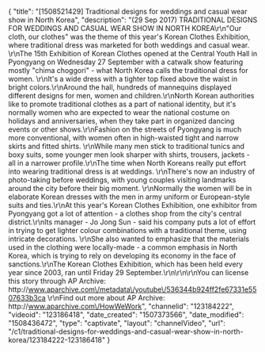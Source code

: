 {
    "title": "[1508521429] Traditional designs for weddings and casual wear show in North Korea",
    "description": "(29 Sep 2017) TRADITIONAL DESIGNS FOR WEDDINGS AND CASUAL WEAR SHOW IN NORTH KOREA\r\n\"Our cloth, our clothes\" was the theme of this year's Korean Clothes Exhibition, where traditional dress was marketed for both weddings and casual wear. \r\nThe 15th Exhibition of Korean Clothes opened at the Central Youth Hall in Pyongyang on Wednesday 27 September with a catwalk show featuring mostly \"chima choggori\" - what North Korea calls the traditional dress for women. \r\nIt's a wide dress with a tighter top fixed above the waist in bright colors.\r\nAround the hall, hundreds of mannequins displayed different designs for men, women and children.\r\nNorth Korean authorities like to promote traditional clothes as a part of national identity, but it's normally women who are expected to wear the national costume on holidays and anniversaries, when they take part in organized dancing events or other shows.\r\nFashion on the streets of Pyongyang is much more conventional, with women often in high-waisted tight and narrow skirts and fitted shirts. \r\nWhile many men stick to traditional tunics and boxy suits, some younger men look sharper with shirts, trousers, jackets - all in a narrower profile.\r\nThe time when North Koreans really put effort into wearing traditional dress is at weddings. \r\nThere's now an industry of photo-taking before weddings, with young couples visiting landmarks around the city before their big moment. \r\nNormally the women will be in elaborate Korean dresses with the men in army uniform or European-style suits and ties.\r\nAt this year's Korean Clothes Exhibition, one exhibitor from Pyongyang got a lot of attention - a clothes shop from the city's central district.\r\nIts manager - Jo Jong Sun - said his company puts a lot of effort in trying to get lighter colour combinations with a traditional theme, using intricate decorations. \r\nShe also wanted to emphasize that the materials used in the clothing were locally-made - a common emphasis in North Korea, which is trying to rely on developing its economy in the face of sanctions.\r\nThe Korean Clothes Exhibition, which has been held every year since 2003, ran until Friday 29 September.\r\n\r\n\r\nYou can license this story through AP Archive: http:\/\/www.aparchive.com\/metadata\/youtube\/536344b924ff2fe67331e5507633b3ca \r\nFind out more about AP Archive: http:\/\/www.aparchive.com\/HowWeWork",
    "channelid": "123184222",
    "videoid": "123186418",
    "date_created": "1507373566",
    "date_modified": "1508436472",
    "type": "captivate",
    "layout": "channelVideo",
    "url": "\/c1\/traditional-designs-for-weddings-and-casual-wear-show-in-north-korea\/123184222-123186418"
}